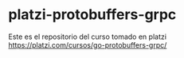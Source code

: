 # platzi-protobuffers-grpc
Este es el repositorio del curso tomado en platzi https://platzi.com/cursos/go-protobuffers-grpc/
